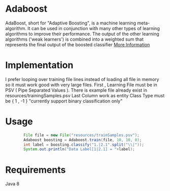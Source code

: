 # Adaboost

AdaBoost, short for "Adaptive Boosting", is a machine learning meta-algorithm. It can be used in conjunction with many other types of learning algorithms to improve their performance. The output of the other learning algorithms ('weak learners') is combined into a weighted sum that represents the final output of the boosted classifier
[More Information](http://en.wikipedia.org/wiki/AdaBoost)


# Implementation

I prefer looping over training file lines instead of loading all file in memory so 
it must work good with very large files.
First , Learning File must be in PSV ( Pipe Separated Values ). There is example file already exist in resources/trainingSamples.psv
Last Column work as entity Class Type  must be { 1 , -1 } "currently support binary classification only"

 
# Usage


```java
		File file = new File("resources/trainSamples.psv");
		Adaboost boosting = Adaboost.train(file, 10, 10, 0);
		int label = boosting.classify("1.|2.1".split("\\|"));
		System.out.println("Data Label[1|2.1] = "+label);
```

# Requirements
Java 8


